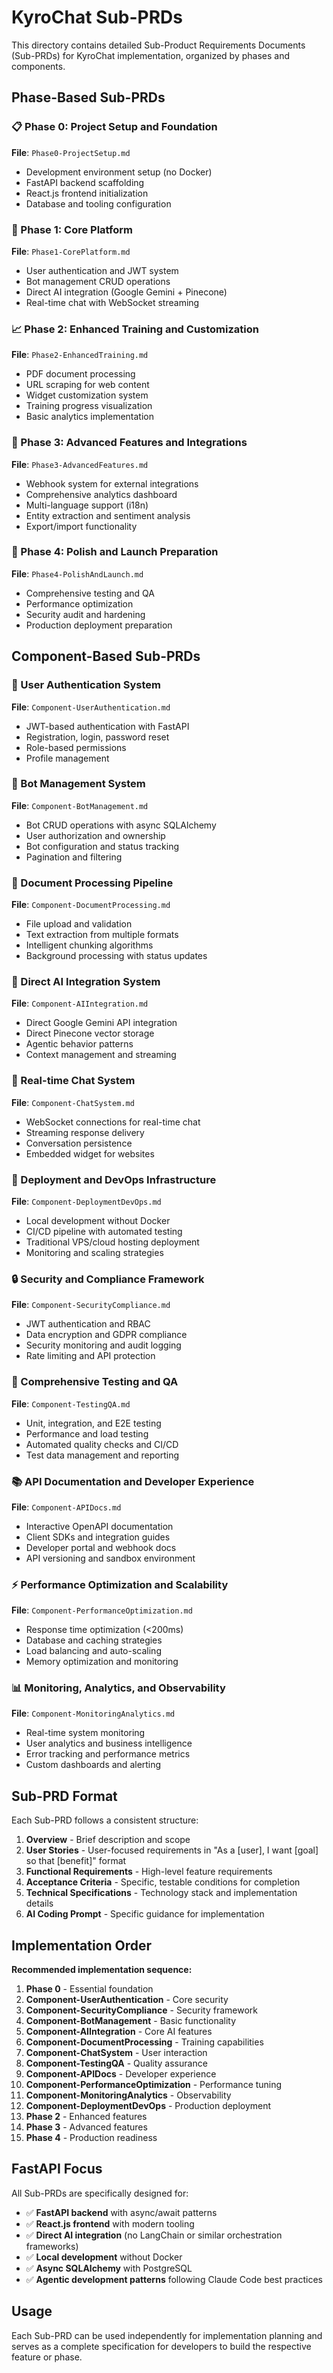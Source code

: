 # KyroChat Sub-PRDs

This directory contains detailed Sub-Product Requirements Documents (Sub-PRDs) for KyroChat implementation, organized by phases and components.

## Phase-Based Sub-PRDs

### 📋 Phase 0: Project Setup and Foundation
**File**: `Phase0-ProjectSetup.md`
- Development environment setup (no Docker)
- FastAPI backend scaffolding
- React.js frontend initialization
- Database and tooling configuration

### 🚀 Phase 1: Core Platform
**File**: `Phase1-CorePlatform.md`
- User authentication and JWT system
- Bot management CRUD operations
- Direct AI integration (Google Gemini + Pinecone)
- Real-time chat with WebSocket streaming

### 📈 Phase 2: Enhanced Training and Customization
**File**: `Phase2-EnhancedTraining.md`
- PDF document processing
- URL scraping for web content
- Widget customization system
- Training progress visualization
- Basic analytics implementation

### 🔧 Phase 3: Advanced Features and Integrations
**File**: `Phase3-AdvancedFeatures.md`
- Webhook system for external integrations
- Comprehensive analytics dashboard
- Multi-language support (i18n)
- Entity extraction and sentiment analysis
- Export/import functionality

### 🎯 Phase 4: Polish and Launch Preparation
**File**: `Phase4-PolishAndLaunch.md`
- Comprehensive testing and QA
- Performance optimization
- Security audit and hardening
- Production deployment preparation

## Component-Based Sub-PRDs

### 🔐 User Authentication System
**File**: `Component-UserAuthentication.md`
- JWT-based authentication with FastAPI
- Registration, login, password reset
- Role-based permissions
- Profile management

### 🤖 Bot Management System
**File**: `Component-BotManagement.md`
- Bot CRUD operations with async SQLAlchemy
- User authorization and ownership
- Bot configuration and status tracking
- Pagination and filtering

### 📄 Document Processing Pipeline
**File**: `Component-DocumentProcessing.md`
- File upload and validation
- Text extraction from multiple formats
- Intelligent chunking algorithms
- Background processing with status updates

### 🧠 Direct AI Integration System
**File**: `Component-AIIntegration.md`
- Direct Google Gemini API integration
- Direct Pinecone vector storage
- Agentic behavior patterns
- Context management and streaming

### 💬 Real-time Chat System
**File**: `Component-ChatSystem.md`
- WebSocket connections for real-time chat
- Streaming response delivery
- Conversation persistence
- Embedded widget for websites

### 🚀 Deployment and DevOps Infrastructure
**File**: `Component-DeploymentDevOps.md`
- Local development without Docker
- CI/CD pipeline with automated testing
- Traditional VPS/cloud hosting deployment
- Monitoring and scaling strategies

### 🔒 Security and Compliance Framework
**File**: `Component-SecurityCompliance.md`
- JWT authentication and RBAC
- Data encryption and GDPR compliance
- Security monitoring and audit logging
- Rate limiting and API protection

### 🧪 Comprehensive Testing and QA
**File**: `Component-TestingQA.md`
- Unit, integration, and E2E testing
- Performance and load testing
- Automated quality checks and CI/CD
- Test data management and reporting

### 📚 API Documentation and Developer Experience
**File**: `Component-APIDocs.md`
- Interactive OpenAPI documentation
- Client SDKs and integration guides
- Developer portal and webhook docs
- API versioning and sandbox environment

### ⚡ Performance Optimization and Scalability
**File**: `Component-PerformanceOptimization.md`
- Response time optimization (<200ms)
- Database and caching strategies
- Load balancing and auto-scaling
- Memory optimization and monitoring

### 📊 Monitoring, Analytics, and Observability
**File**: `Component-MonitoringAnalytics.md`
- Real-time system monitoring
- User analytics and business intelligence
- Error tracking and performance metrics
- Custom dashboards and alerting

## Sub-PRD Format

Each Sub-PRD follows a consistent structure:

1. **Overview** - Brief description and scope
2. **User Stories** - User-focused requirements in "As a [user], I want [goal] so that [benefit]" format
3. **Functional Requirements** - High-level feature requirements
4. **Acceptance Criteria** - Specific, testable conditions for completion
5. **Technical Specifications** - Technology stack and implementation details
6. **AI Coding Prompt** - Specific guidance for implementation

## Implementation Order

**Recommended implementation sequence:**

1. **Phase 0** - Essential foundation
2. **Component-UserAuthentication** - Core security
3. **Component-SecurityCompliance** - Security framework
4. **Component-BotManagement** - Basic functionality
5. **Component-AIIntegration** - Core AI features
6. **Component-DocumentProcessing** - Training capabilities
7. **Component-ChatSystem** - User interaction
8. **Component-TestingQA** - Quality assurance
9. **Component-APIDocs** - Developer experience
10. **Component-PerformanceOptimization** - Performance tuning
11. **Component-MonitoringAnalytics** - Observability
12. **Component-DeploymentDevOps** - Production deployment
13. **Phase 2** - Enhanced features
14. **Phase 3** - Advanced features
15. **Phase 4** - Production readiness

## FastAPI Focus

All Sub-PRDs are specifically designed for:
- ✅ **FastAPI backend** with async/await patterns
- ✅ **React.js frontend** with modern tooling
- ✅ **Direct AI integration** (no LangChain or similar orchestration frameworks)
- ✅ **Local development** without Docker
- ✅ **Async SQLAlchemy** with PostgreSQL
- ✅ **Agentic development patterns** following Claude Code best practices

## Usage

Each Sub-PRD can be used independently for implementation planning and serves as a complete specification for developers to build the respective feature or phase.